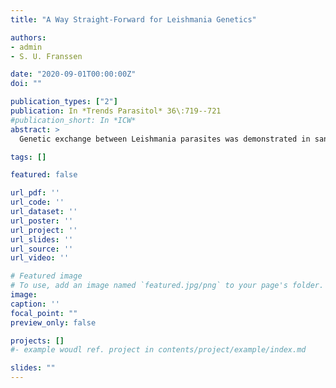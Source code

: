 ```yaml
---
title: "A Way Straight-Forward for Leishmania Genetics"

authors:
- admin
- S. U. Franssen

date: "2020-09-01T00:00:00Z"
doi: ""

publication_types: ["2"]
publication: In *Trends Parasitol* 36\:719--721
#publication_short: In *ICW*
abstract: >
  Genetic exchange between Leishmania parasites was demonstrated in sandflies over 10 years ago. Louradour et al. have shown in vitro hybridization of two Leishmania tropica isolates, with the potential to remove a major roadblock to using forward genetics in Leishmania, understanding Leishmania reproductive biology, and analyzing gene flow in natural populations.

tags: []

featured: false

url_pdf: ''
url_code: ''
url_dataset: ''
url_poster: ''
url_project: ''
url_slides: ''
url_source: ''
url_video: ''

# Featured image
# To use, add an image named `featured.jpg/png` to your page's folder.
image:
caption: ''
focal_point: ""
preview_only: false

projects: []
#- example woudl ref. project in contents/project/example/index.md

slides: ""
---
```

